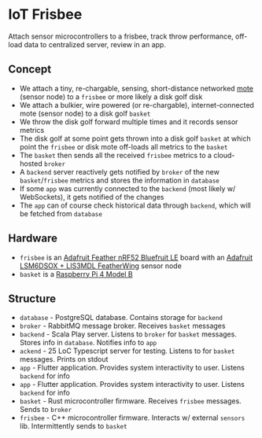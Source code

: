 # IoT Frisbee

Attach sensor microcontrollers to a frisbee, track throw performance, off-load data to centralized server, review in an app.  

## Concept
- We attach a tiny, re-chargable, sensing, short-distance networked [mote](https://en.wikipedia.org/wiki/Sensor_node) (sensor node) to a `frisbee` or more likely a disk golf disk  
- We attach a bulkier, wire powered (or re-chargable), internet-connected mote (sensor node) to a disk golf `basket`  
- We throw the disk golf forward multiple times and it records sensor metrics  
- The disk golf at some point gets thrown into a disk golf `basket` at which point the `frisbee` or disk mote off-loads all metrics to the `basket`  
- The `basket` then sends all the received `frisbee` metrics to a cloud-hosted `broker`
- A `backend` server reactively gets notified by `broker` of the new `basket`/`frisbee` metrics and stores the information in `database`  
- If some `app` was currently connected to the `backend` (most likely w/ WebSockets), it gets notified of the changes  
- The `app` can of course check historical data through `backend`, which will be fetched from `database`  

## Hardware
- `frisbee` is an [Adafruit Feather nRF52 Bluefruit LE](https://www.adafruit.com/product/3406) board with an [Adafruit LSM6DSOX + LIS3MDL FeatherWing](https://www.adafruit.com/product/4565) sensor node  
- `basket` is a [Raspberry Pi 4 Model B](https://raspberrypi.dk/en/product/raspberry-pi-4-model-b-8-gb/?src=raspberrypi&wcmlc=EUR)  

## Structure
- `database` - PostgreSQL database. Contains storage for `backend`  
- `broker` - RabbitMQ message broker. Receives `basket` messages  
- `backend` - Scala Play server. Listens to `broker` for `basket` messages. Stores info in `database`. Notifies info to `app`  
- `ackend` - 25 LoC Typescript server for testing. Listens to for `basket` messages. Prints on stdout    
- `app` - Flutter application. Provides system interactivity to user. Listens `backend` for info
- `app` - Flutter application. Provides system interactivity to user. Listens `backend` for info
- `basket` - Rust microcontroller firmware. Receives `frisbee` messages. Sends to `broker`  
- `frisbee` - C++ microcontroller firmware. Interacts w/ external `sensors` lib. Intermittently sends to `basket`  
